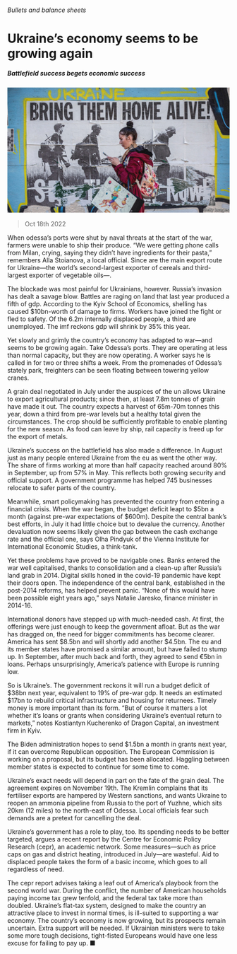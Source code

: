 ###### Bullets and balance sheets

# Ukraine’s economy seems to be growing again 

##### Battlefield success begets economic success 

![image](images/20221022_FNP001.jpg) 

> Oct 18th 2022 

When odessa’s ports were shut by naval threats at the start of the war, farmers were unable to ship their produce. “We were getting phone calls from Milan, crying, saying they didn’t have ingredients for their pasta,” remembers Alla Stoianova, a local official. Since  are the main export route for Ukraine—the world’s second-largest exporter of cereals and third-largest exporter of vegetable oils—.

The blockade was most painful for Ukrainians, however. Russia’s invasion has dealt  a savage blow. Battles are raging on land that last year produced a fifth of gdp. According to the Kyiv School of Economics, shelling has caused $10bn-worth of damage to firms. Workers have joined the fight or fled to safety. Of the 6.2m internally displaced people, a third are unemployed. The imf reckons gdp will shrink by 35% this year.

Yet slowly and grimly the country’s economy has adapted to war—and seems to be growing again. Take Odessa’s ports. They are operating at less than normal capacity, but they are now operating. A worker says he is called in for two or three shifts a week. From the promenades of Odessa’s stately park, freighters can be seen floating between towering yellow cranes. 

A grain deal negotiated in July under the auspices of the un allows Ukraine to export agricultural products; since then, at least 7.8m tonnes of grain have made it out. The country expects a harvest of 65m-70m tonnes this year, down a third from pre-war levels but a healthy total given the circumstances. The crop should be sufficiently profitable to enable planting for the new season. As food can leave by ship, rail capacity is freed up for the export of metals.

Ukraine’s success on the battlefield has also made a difference. In August just as many people entered Ukraine from the eu as went the other way. The share of firms working at more than half capacity reached around 80% in September, up from 57% in May. This reflects both growing security and official support. A government programme has helped 745 businesses relocate to safer parts of the country. 

Meanwhile, smart policymaking has prevented the country from entering a financial crisis. When the war began, the budget deficit leapt to $5bn a month (against pre-war expectations of $600m). Despite the central bank’s best efforts, in July it had little choice but to devalue the currency. Another devaluation now seems likely given the gap between the cash exchange rate and the official one, says Olha Pindyuk of the Vienna Institute for International Economic Studies, a think-tank. 

Yet these problems have proved to be navigable ones. Banks entered the war well capitalised, thanks to consolidation and a clean-up after Russia’s land grab in 2014. Digital skills honed in the covid-19 pandemic have kept their doors open. The independence of the central bank, established in the post-2014 reforms, has helped prevent panic. “None of this would have been possible eight years ago,” says Natalie Jaresko, finance minister in 2014-16.

International donors have stepped up with much-needed cash. At first, the offerings were just enough to keep the government afloat. But as the war has dragged on, the need for bigger commitments has become clearer. America has sent $8.5bn and will shortly add another $4.5bn. The eu and its member states have promised a similar amount, but have failed to stump up. In September, after much back and forth, they agreed to send €5bn in loans. Perhaps unsurprisingly, America’s patience with Europe is running low. 

So is Ukraine’s. The government reckons it will run a budget deficit of $38bn next year, equivalent to 19% of pre-war gdp. It needs an estimated $17bn to rebuild critical infrastructure and housing for returnees. Timely money is more important than its form. “But of course it matters a lot whether it’s loans or grants when considering Ukraine’s eventual return to markets,” notes Kostiantyn Kucherenko of Dragon Capital, an investment firm in Kyiv. 

The Biden administration hopes to send $1.5bn a month in grants next year, if it can overcome Republican opposition. The European Commission is working on a proposal, but its budget has been allocated. Haggling between member states is expected to continue for some time to come. 

Ukraine’s exact needs will depend in part on the fate of the grain deal. The agreement expires on November 19th. The Kremlin complains that its fertiliser exports are hampered by Western sanctions, and wants Ukraine to reopen an ammonia pipeline from Russia to the port of Yuzhne, which sits 20km (12 miles) to the north-east of Odessa. Local officials fear such demands are a pretext for cancelling the deal. 

Ukraine’s government has a role to play, too. Its spending needs to be better targeted, argues a recent report by the Centre for Economic Policy Research (cepr), an academic network. Some measures—such as price caps on gas and district heating, introduced in July—are wasteful. Aid to displaced people takes the form of a basic income, which goes to all regardless of need.

The cepr report advises taking a leaf out of America’s playbook from the second world war. During the conflict, the number of American households paying income tax grew tenfold, and the federal tax take more than doubled. Ukraine’s flat-tax system, designed to make the country an attractive place to invest in normal times, is ill-suited to supporting a war economy. The country’s economy is now growing, but its prospects remain uncertain. Extra support will be needed. If Ukrainian ministers were to take some more tough decisions, tight-fisted Europeans would have one less excuse for failing to pay up. ■


